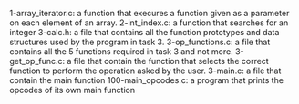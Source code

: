 1-array_iterator.c: a function that execures a function given as a parameter on each element of an array.
2-int_index.c: a function that searches for an integer
3-calc.h: a file that contains all the function prototypes and data structures used by the program in task 3.
3-op_functions.c: a file that contains all the 5 functions required in task 3 and not more.
3-get_op_func.c: a file that contain the function that selects the correct function to perform the operation asked by the user.
3-main.c: a file that contain the main function
100-main_opcodes.c: a program that prints the opcodes of its own main function
